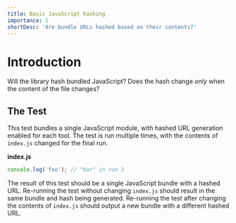 ```yaml
---
title: Basic JavaScript hashing
importance: 1
shortDesc: 'Are bundle URLs hashed based on their contents?'
---
```


# Introduction

Will the library hash bundled JavaScript? Does the hash change _only_ when the content of the file changes?

## The Test

This test bundles a single JavaScript module, with hashed URL generation enabled for each tool. The test is run multiple times, with the contents of `index.js` changed for the final run.

**index.js**

```js
console.log('foo'); // "bar" in run 3
```

The result of this test should be a single JavaScript bundle with a hashed URL. Re-running the test without changing `index.js` should result in the same bundle and hash being generated. Re-running the test after changing the contents of `index.js` should output a new bundle with a different hashed URL.
